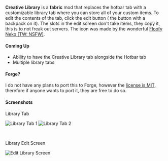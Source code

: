 **Creative Library**  is a **fabric** mod that replaces the hotbar tab with a customizable library tab where you can store all of your custom items.  To edit the contents of the tab, click the edit button ( the button with a backpack on it). The slots in the edit screen don't take items, they copy it, this is to not freak out servers. The icon was made by the wonderful [Floofy Neko [TW: NSFW]](https://twitter.com/floofyneko69).

#### Coming Up
* Ability to have the Creative Library tab alongside the Hotbar tab
* Multiple library tabs 

#### Forge?
I do not have any plans to port this to Forge, however the [license is MIT](https://github.com/Minenash/Creative-Library/blob/master/LICENSE), therefore if anyone wants to port it, they are free to do so.

#### Screenshots
Library Tab

![Library Tab 1](https://i.imgur.com/YbyWjyU.png)
![Library Tab 2](https://i.imgur.com/PeHO2Yx.png)

<br>

Library Edit Screen

![Edit Library Screen](https://i.imgur.com/cruFGlp.png)
